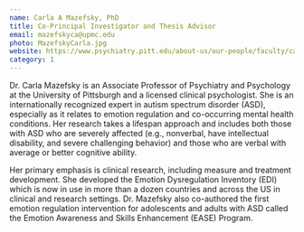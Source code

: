 ```yaml
---
name: Carla A Mazefsky, PhD
title: Co-Principal Investigator and Thesis Advisor
email: mazefskyca@upmc.edu
photo: MazefskyCarla.jpg
website: https://www.psychiatry.pitt.edu/about-us/our-people/faculty/carla-mazefsky-phd
category: 1
---
```


Dr. Carla Mazefsky is an Associate Professor of Psychiatry and Psychology at the University of Pittsburgh and a licensed clinical psychologist. She is an internationally recognized expert in autism spectrum disorder (ASD), especially as it relates to emotion regulation and co-occurring mental health conditions. Her research takes a lifespan approach and includes both those with ASD who are severely affected (e.g., nonverbal, have intellectual disability, and severe challenging behavior) and those who are verbal with average or better cognitive ability.

Her primary emphasis is clinical research, including measure and treatment development. She developed the Emotion Dysregulation Inventory (EDI) which is now in use in more than a dozen countries and across the US in clinical and research settings. Dr. Mazefsky also co-authored the first emotion regulation intervention for adolescents and adults with ASD called the Emotion Awareness and Skills Enhancement (EASE) Program.